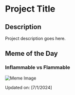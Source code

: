 # Project Title

## Description

Project description goes here.

## Meme of the Day

### Inflammable vs Flammable
![Meme Image](https://i.redd.it/d8tqldz77q9d1.png)

Updated on: [7/1/2024]
